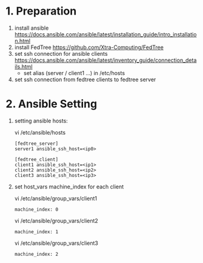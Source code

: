 # 1. Preparation
1. install ansible https://docs.ansible.com/ansible/latest/installation_guide/intro_installation.html
2. install FedTree https://github.com/Xtra-Computing/FedTree
3. set ssh connection for ansible clients https://docs.ansible.com/ansible/latest/inventory_guide/connection_details.html
    * set alias (server / client1 ...) in /etc/hosts
4. set ssh connection from fedtree clients to fedtree server

# 2. Ansible Setting
1. setting ansible hosts:

      vi /etc/ansible/hosts
   
       [fedtree_server]
       server1 ansible_ssh_host=<ip0>

       [fedtree_client]
       client1 ansible_ssh_host=<ip1>
       client2 ansible_ssh_host=<ip2>
       client3 ansible_ssh_host=<ip3>
2. set host_vars machine_index for each client
  
      vi /etc/ansible/group_vars/client1
       
       machine_index: 0
  
      vi /etc/ansible/group_vars/client2
          
       machine_index: 1
      
      vi /etc/ansible/group_vars/client3
       
       machine_index: 2

            
